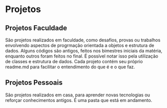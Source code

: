 # Projetos

## Projetos Faculdade

São projetos realizados em faculdade, como desafios, provas ou trabalhos envolvendo aspectos de progrmação orientada a objetos e estrutura de dados.
Alguns códigos são antigos, feitos nos bimestres iniciais da matéria, enquanto outros foram feitos no final. É possível notar isso pela utilização de classes e estrutura de dados.
Cada projeto contém seu próprio readme.md para facilitar o entendimento do que é e o que faz. 


## Projetos Pessoais

São projetos realizados em casa, para aprender novas tecnologias ou reforçar conhecimentos antigos. É uma pasta que está em andamento.

